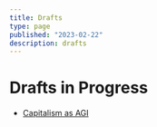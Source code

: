 ```yaml
---
title: Drafts
type: page
published: "2023-02-22"
description: drafts
---
```


# Drafts in Progress
- [Capitalism as AGI](draft/capitalism-agi)

